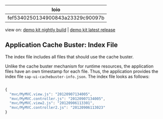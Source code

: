 <!-- loiofef5340250134900843a23329c90097b -->

| loio |
| -----|
| fef5340250134900843a23329c90097b |

<div id="loio">

view on: [demo kit nightly build](https://openui5nightly.hana.ondemand.com/#/topic/fef5340250134900843a23329c90097b) | [demo kit latest release](https://openui5.hana.ondemand.com/#/topic/fef5340250134900843a23329c90097b)</div>

## Application Cache Buster: Index File

The index file includes all files that should use the cache buster.

Unlike the cache buster mechanism for runtime resources, the application files have an own timestamp for each file. Thus, the application provides the index file `sap-ui-cachebuster-info.json`. The index file looks as follows:

```js

{
  "mvc/MyMVC.view.js": "20120907134005",
  "mvc/MyMVC.controller.js": "20120907134005",
  "mvc/MyMVC.view2.js": "20120906113301",
  "mvc/MyMVC.controller2.js": "20120906113023"
}
```

